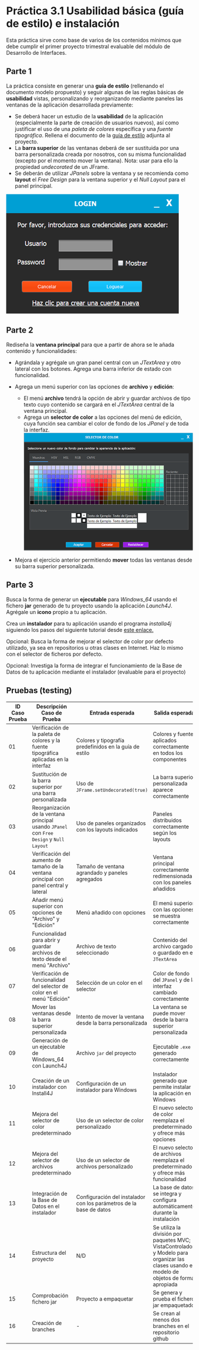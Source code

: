# Práctica 3.1 Usabilidad básica (guía de estilo) e instalación

Esta práctica sirve como base de varios de los contenidos mínimos que debe cumplir el primer proyecto trimestral evaluable del módulo de Desarrollo de Interfaces.

## Parte 1

La práctica consiste en generar una **guía de estilo** (rellenando el documento modelo propuesto) y seguir algunas de las reglas básicas de **usabilidad** vistas, personalizando y reorganizando mediante paneles las ventanas de la aplicación desarrollada previamente:

-   Se deberá hacer un estudio de la **usabilidad** de la aplicación (especialmente la parte de creación de usuarios nuevos), así como justificar el uso de una *paleta de colores* específica y una *fuente tipográfica*. Rellena el documento de la [guía de estilo](Plantilla_guía_de_estilo.docx) adjunta al proyecto.
-   La **barra superior** de las ventanas deberá de ser sustituida por una barra personalizada creada por nosotros, con su misma funcionalidad (excepto por el momento mover la ventana). Nota: usar para ello la propiedad *undecorated* de un JFrame.
-   Se deberán de utilizar *JPanels* sobre la ventana y se recomienda como **layout** el *Free Design* para la ventana superior y el *Null Layout* para el panel principal.


   ![](media/3605716fc96796a96a8819be129560a7.png)


## Parte 2

Rediseña la **ventana principal** para que a partir de ahora se le añada contenido y funcionalidades:
- Agrándala y agrégale un gran panel central con un *JTextArea* y otro lateral con los botones. Agrega una barra inferior de estado con funcionalidad. 
- Agrega un menú superior con las opciones de **archivo** y **edición**:
	- El menú **archivo** tendrá la opción de abrir y guardar archivos de tipo texto cuyo contenido se cargará en el *JTextArea* central de la ventana principal.
	- Agrega un **selector de color** a las opciones del menú de edición, cuya función sea cambiar el color de fondo de los *JPanel* y de toda la interfaz.
![](media/9cd713b474093125d5571d49cd5b0243.png)

- Mejora el ejercicio anterior permitiendo **mover** todas las ventanas desde su barra superior personalizada.

## Parte 3

Busca la forma de generar un **ejecutable** para *Windows_64* usando el fichero **jar** generado de tu proyecto usando la aplicación *Launch4J*. Agrégale un **icono** propio a tu aplicación.

Crea un **instalador** para tu aplicación usando el programa *installa4j* siguiendo los pasos del siguiente tutorial desde [este enlace.](https://www.raulprietofernandez.net/blog/programacion/como-crear-un-instalador-para-aplicaciones-java-con-install4j)

Opcional: Busca la forma de mejorar el selector de color por defecto utilizado, ya sea en repositorios u otras clases en Internet. Haz lo mismo con el selector de ficheros por defecto.

Opcional: Investiga la forma de integrar el funcionamiento de la Base de Datos de tu aplicación mediante el instalador (evaluable para el proyecto)


## Pruebas (testing)

| ID Caso Prueba | Descripción Caso de Prueba                                                                                               | Entrada esperada                                                                          | Salida esperada                                                                                      |
|----------------|--------------------------------------------------------------------------------------------------------------------------|-------------------------------------------------------------------------------------------|-------------------------------------------------------------------------------------------------------|
| 01             | Verificación de la paleta de colores y la fuente tipográfica aplicadas en la interfaz                                     | Colores y tipografía predefinidos en la guía de estilo                                     | Colores y fuente aplicados correctamente en todos los componentes                                      |
| 02             | Sustitución de la barra superior por una barra personalizada                                                             | Uso de `JFrame.setUndecorated(true)`                                                      | La barra superior personalizada aparece correctamente                                                 |
| 03             | Reorganización de la ventana principal usando `JPanel` con `Free Design` y `Null Layout`                                 | Uso de paneles organizados con los layouts indicados                                       | Paneles distribuidos correctamente según los layouts                                                   |
| 04             | Verificación del aumento de tamaño de la ventana principal con panel central y lateral                                   | Tamaño de ventana agrandado y paneles agregados                                            | Ventana principal correctamente redimensionada con los paneles añadidos                                |
| 05             | Añadir menú superior con opciones de "Archivo" y "Edición"                                                               | Menú añadido con opciones                                                                  | El menú superior con las opciones se muestra correctamente                                             |
| 06             | Funcionalidad para abrir y guardar archivos de texto desde el menú "Archivo"                                              | Archivo de texto seleccionado                                                             | Contenido del archivo cargado o guardado en el `JTextArea`                                              |
| 07             | Verificación de funcionalidad del selector de color en el menú "Edición"                                                  | Selección de un color en el selector                                                      | Color de fondo del `JPanel` y de la interfaz cambiado correctamente                                    |
| 08             | Mover las ventanas desde la barra superior personalizada                                                                 | Intento de mover la ventana desde la barra personalizada                                   | La ventana se puede mover desde la barra superior personalizada                                        |
| 09             | Generación de un ejecutable de Windows_64 con Launch4J                                                                   | Archivo `jar` del proyecto                                                                 | Ejecutable `.exe` generado correctamente                                                               |
| 10             | Creación de un instalador con Install4J                                                                                  | Configuración de un instalador para Windows                                                | Instalador generado que permite instalar la aplicación en Windows                                      |
| 11             | Mejora del selector de color predeterminado                                                                              | Uso de un selector de color personalizado                                                  | El nuevo selector de color reemplaza el predeterminado y ofrece más opciones                           |
| 12             | Mejora del selector de archivos predeterminado                                                                           | Uso de un selector de archivos personalizado                                               | El nuevo selector de archivos reemplaza el predeterminado y ofrece más funcionalidad                   |
| 13             | Integración de la Base de Datos en el instalador                                                                         | Configuración del instalador con los parámetros de la base de datos                        | La base de datos se integra y configura automáticamente durante la instalación                         |
| 14             | Estructura del proyecto                        | N/D   | Se utiliza la división por paquetes MVC; VistaControlador y Modelo para organizar las clases usando el modelo de objetos de forma apropiada | OK/No cumple|
| 15             | Comprobación fichero jar                        | Proyecto a empaquetar   | Se genera y prueba el fichero jar empaquetado | OK/No cumple|
| 16             | Creación de branches                        | -   | Se crean al menos dos branches en el repositorio github | OK/No cumple|

